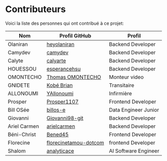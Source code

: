 # Contributeurs

Voici la liste des personnes qui ont contribué à ce projet:

| Nom | Profil GitHub | Profil |
|-----|---------------|---------|
| Olaniran |  [heyolaniran](https://github.com/heyolaniran) | Backend Developer |
| Camydev |  [camydev](https://github.com/Camydev) | Backend Developer |
| Calyte |  [calyarte](https://github.com/calyarte) | Backend Developer |
| HOUESSOU | [esperancehsu](https://github.com/esperancehsu) | Backend Developer |
| OMONTECHO | [Thomas OMONTECHO](https://www.linkedin.com/in/thomas-omontecho-97916a218) | Monteur video |
| GNIDETE| [Kobé Brian](https://www.linkedin.com/in/kobé-brian-abb50b329) | Transitaire |
| ALLONOUMI | [YAllonoumi](https://x.com/YAllonoumi?t=pfl-RovzPOoHsgNZnkzsQg&s=09) | Infirmière |
| Prosper |  [Prosper1107](https://github.com/Prosper1107) | Frontend Developer |
| Bill OSée |  [billos-e](https://github.com/billos-e) | Data Engineer Junior |
| Giovanni | [Giovanni98-git](https://github.com/Giovanni98-git) | Backend Developer |
| Ariel Carmen |  [arielcarmen](https://github.com/arielcarmen) | Backend Developer |
| Béni-Christ | [Bened45](https://github.com/Bened45) | Frontend Developer |
| Florecine |  [florecinetamou-dotcom](https://github.com/florecinetamou-dotcom) | frontend Developer |
| Shalom |  [analyticace](https://github.com/analyticace) | AI Software Engineer |